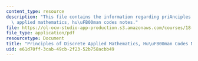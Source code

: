 ```yaml
---
content_type: resource
description: "This file contains the information regarding priAnciples of discrete\
  \ applied mathematics, hu\uFB00man codes notes."
file: https://ol-ocw-studio-app-production.s3.amazonaws.com/courses/18-310-principles-of-discrete-applied-mathematics-fall-2013/e61d70ff3cab49cb2f2352b758acbb49_MIT18_310F13_Ch19.pdf
file_type: application/pdf
resourcetype: Document
title: "Principles of Discrete Applied Mathematics, Hu\uFB00man Codes Notes"
uid: e61d70ff-3cab-49cb-2f23-52b758acbb49
---
```

